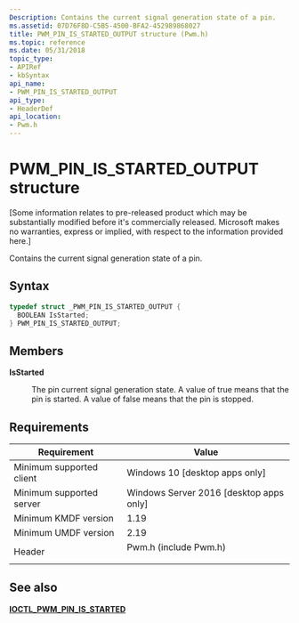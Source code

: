 ```yaml
---
Description: Contains the current signal generation state of a pin.
ms.assetid: 07D76F8D-C5B5-4500-BFA2-452989868027
title: PWM_PIN_IS_STARTED_OUTPUT structure (Pwm.h)
ms.topic: reference
ms.date: 05/31/2018
topic_type: 
- APIRef
- kbSyntax
api_name: 
- PWM_PIN_IS_STARTED_OUTPUT
api_type: 
- HeaderDef
api_location: 
- Pwm.h
---
```


# PWM\_PIN\_IS\_STARTED\_OUTPUT structure

\[Some information relates to pre-released product which may be substantially modified before it's commercially released. Microsoft makes no warranties, express or implied, with respect to the information provided here.\]

Contains the current signal generation state of a pin.

## Syntax


```C++
typedef struct _PWM_PIN_IS_STARTED_OUTPUT {
  BOOLEAN IsStarted;
} PWM_PIN_IS_STARTED_OUTPUT;
```



## Members

<dl> <dt>

**IsStarted**
</dt> <dd>

The pin current signal generation state. A value of true means that the pin is started. A value of false means that the pin is stopped.

</dd> </dl>

## Requirements



| Requirement | Value |
|-------------------------------------|--------------------------------------------------------------------------------------------------|
| Minimum supported client<br/> | Windows 10 \[desktop apps only\]<br/>                                                      |
| Minimum supported server<br/> | Windows Server 2016 \[desktop apps only\]<br/>                                             |
| Minimum KMDF version<br/>     | 1.19<br/>                                                                                  |
| Minimum UMDF version<br/>     | 2.19<br/>                                                                                  |
| Header<br/>                   | <dl> <dt>Pwm.h (include Pwm.h)</dt> </dl> |



## See also

<dl> <dt>

[**IOCTL\_PWM\_PIN\_IS\_STARTED**](https://www.bing.com/search?q=**IOCTL\_PWM\_PIN\_IS\_STARTED**)
</dt> </dl>

 

 




